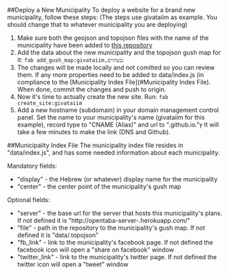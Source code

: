 ##Deploy a New Municipality
To deploy a website for a brand new municipality, follow these steps:
(The steps use givataiim as example. You should change that to whatever
municipality you are deploying)
1. Make sure both the geojson and topojson files with the name of the municipality
   have been added to [this repository](http://github.com/niryariv/israel_gushim)
2. Add the data about the new municipality and the topojson gush map for it:
   `fab add_gush_map:givataiim,גבעתיים`
3. The changes will be made locally and not comitted so you can review them.
   If any more properties need to be added to data/index.js (in compliance
   to the [Municipality Index File](#Municipality Index File). When done,
   commit the changes and push to origin.
4. Now it's time to actually create the new site. Run:
   `fab create_site:givataiim`
5. Add a new hostname (subdomain) in your domain management control panel. Set
   the name to your municipality's name (givataiim for this example), record
   type to "CNAME (Alias)" and url to "<your-github-account>.github.io."ץ
   It will take a few minutes to make the link (DNS and Github).

##Municipality Index File
The municipality index file resides in "data/index.js", and has some needed
information about each municipality.

Mandatory fields:
+ "display" - the Hebrew (or whatever) display name for the municipality
+ "center" - the center point of the municipality's gush map

Optional fields:
+ "server" - the base url for the server that hosts this municipality's plans.
  If not defined it is "http://opentaba-server-<muni-name>.herokuapp.com/"
+ "file" - path in the repository to the municipality's gush map.
  If not defined it is "data/<muni-name>.topojson"
+ "fb_link" - link to the municipality's facebook page.
  If not defined the facebook icon will open a "share on facebook" window
+ "twitter_link" - link to the municipality's twitter page.
  If not defined the twitter icon will open a "tweet" window

